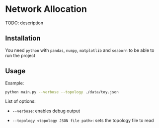 # Network Allocation

TODO: description

## Installation

You need `python` with `pandas`, `numpy`, `matplotlib` and `seaborn` to be able to run the project

## Usage

Example:
```sh
python main.py --verbose --topology ./data/toy.json

```

List of options:

- `--verbose`: enables debug output

- `--topology <topology JSON file path>`: sets the topology file to read 

